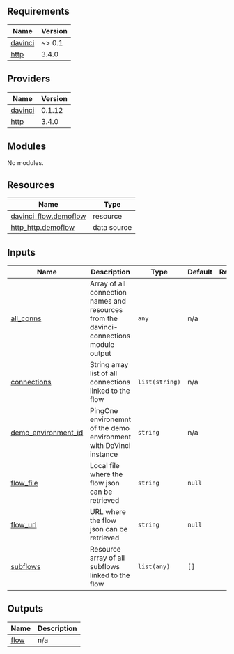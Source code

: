<!-- BEGIN_TF_DOCS -->
## Requirements

| Name | Version |
|------|---------|
| <a name="requirement_davinci"></a> [davinci](#requirement\_davinci) | ~> 0.1 |
| <a name="requirement_http"></a> [http](#requirement\_http) | 3.4.0 |

## Providers

| Name | Version |
|------|---------|
| <a name="provider_davinci"></a> [davinci](#provider\_davinci) | 0.1.12 |
| <a name="provider_http"></a> [http](#provider\_http) | 3.4.0 |

## Modules

No modules.

## Resources

| Name | Type |
|------|------|
| [davinci_flow.demoflow](https://registry.terraform.io/providers/pingidentity/davinci/latest/docs/resources/flow) | resource |
| [http_http.demoflow](https://registry.terraform.io/providers/hashicorp/http/3.4.0/docs/data-sources/http) | data source |

## Inputs

| Name | Description | Type | Default | Required |
|------|-------------|------|---------|:--------:|
| <a name="input_all_conns"></a> [all\_conns](#input\_all\_conns) | Array of all connection names and resources from the davinci-connections module output | `any` | n/a | yes |
| <a name="input_connections"></a> [connections](#input\_connections) | String array list of all connections linked to the flow | `list(string)` | n/a | yes |
| <a name="input_demo_environment_id"></a> [demo\_environment\_id](#input\_demo\_environment\_id) | PingOne environemnt of the demo environment with DaVinci instance | `string` | n/a | yes |
| <a name="input_flow_file"></a> [flow\_file](#input\_flow\_file) | Local file where the flow json can be retrieved | `string` | `null` | no |
| <a name="input_flow_url"></a> [flow\_url](#input\_flow\_url) | URL where the flow json can be retrieved | `string` | `null` | no |
| <a name="input_subflows"></a> [subflows](#input\_subflows) | Resource array of all subflows linked to the flow | `list(any)` | `[]` | no |

## Outputs

| Name | Description |
|------|-------------|
| <a name="output_flow"></a> [flow](#output\_flow) | n/a |
<!-- END_TF_DOCS -->
